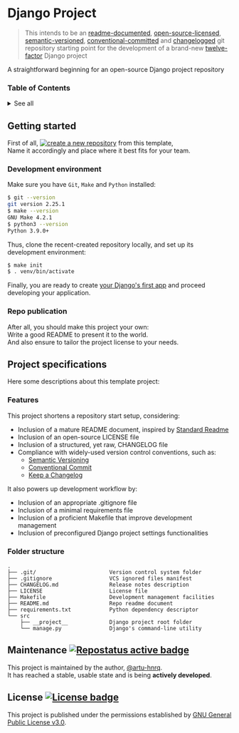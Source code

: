 # Django Project
> This intends to be an [readme-documented][-0], [open-source-licensed][-1], [semantic-versioned][-2],
[conventional-committed][-3] and [changelogged][-4] git repository starting point
for the development of a brand-new [twelve-factor][-5] Django project

A straightforward beginning for an open-source Django project repository

[-0]: https://www.makeareadme.com/ "Make a README"
[-1]: https://choosealicense.com/licenses/ "Choose a License"
[-2]: https://semver.org/ "Semantic Versioning"
[-3]: https://www.conventionalcommits.org/en/v1.0.0/ "Conventional Commits"
[-4]: https://keepachangelog.com/en/1.0.0/ "Keep a Changelog"
[-5]: https://12factor.com/ "Twelve Factor"

[>1]: https://github.com/RichardLitt/standard-readme/blob/master/spec.md "Standard readme specification"
[>2]: https://www.repostatus.org "Repo maintenance status"
[>3]: https://choosealicense.com/licenses/gpl-3.0/ "GPL 3.0 License description"
[>4]: https://docs.djangoproject.com/en/3.2/intro/tutorial01/ "Django tutorial"

[!1]: https://github.com/generic-tree/root/generate "Github repository's template generation URL"

[B1]: https://img.shields.io/static/v1?label=create%20a%20new%20repository&message=%20&style=social "Create new repository"
[B2]: https://www.repostatus.org/badges/latest/active.svg "Repostatus active badge"
[B3]: https://img.shields.io/github/license/artu-hnrq/Django_GoogleAppEngine_Template?color=green "License badge"

### Table of Contents
<details>
  <summary>See all</summary>

  * [Getting started](#getting-started)
    * [Development environment](#development-environment)
    * [Repo publication](#repo-publication)
  * [Project specifications](#project-specifications)
    * [Features](#features)
    * [Folder structure](#folder-structure)
  * [Maintenance](#maintenance-)
  * [License](#license-)

</details>


## Getting started
First of all, [![create a new repository][B1]][!1] from this template, \
Name it accordingly and place where it best fits for your team.

### Development environment
Make sure you have `Git`, `Make` and `Python` installed:
```bash
$ git --version
git version 2.25.1
$ make --version
GNU Make 4.2.1
$ python3 --version
Python 3.9.0+
```

Thus, clone the recent-created repository locally,
and set up its development environment:

```bash
$ make init
$ . venv/bin/activate
```

Finally, you are ready to create [your Django's first app][>4]
and proceed developing your application.

### Repo publication
After all, you should make this project your own: \
Write a good README to present it to the world. \
And also ensure to tailor the project license to your needs.


## Project specifications
Here some descriptions about this template project:

### Features
This project shortens a repository start setup, considering:
* Inclusion of a mature README document, inspired by [Standard Readme][>1]
* Inclusion of an open-source LICENSE file
* Inclusion of a structured, yet raw, CHANGELOG file
* Compliance with widely-used version control conventions, such as:
    * [Semantic Versioning][-2]
    * [Conventional Commit][-3]
    * [Keep a Changelog][-4]
    
It also powers up development workflow by:
* Inclusion of an appropriate .gitignore file
* Inclusion of a minimal requirements file
* Inclusion of a proficient Makefile that improve development management
* Inclusion of preconfigured Django project settings functionalities

### Folder structure
```
.
├── .git/                       Version control system folder
├── .gitignore                  VCS ignored files manifest
├── CHANGELOG.md                Release notes description
├── LICENSE                     License file
├── Makefile                    Development management facilities
├── README.md                   Repo readme document
├── requirements.txt            Python dependency descriptor
└── src
    ├── __project__             Django project root folder
    └── manage.py               Django's command-line utility
```


## Maintenance [![][B2]][>2]
This project is maintained by the author, [@artu-hnrq](https://github.com/artu-hnrq). \
It has reached a stable, usable state and is being **actively developed**.


## License [![][B3]][>3]
This project is published under the permissions established by [GNU General Public License v3.0][>3].
